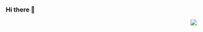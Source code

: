 ### Hi there 👋
<img align="right" src="https://github-readme-stats.vercel.app/api?username=chengchenrui&show_icons=true&icon_color=CE1D2D&text_color=718096&bg_color=ffffff&hide_title=true" />

<!--
**chengchenrui/chengchenrui** is a ✨ _special_ ✨ repository because its `README.md` (this file) appears on your GitHub profile.

Here are some ideas to get you started:

- 🔭 I’m currently working on ...
- 🌱 I’m currently learning ...
- 👯 I’m looking to collaborate on ...
- 🤔 I’m looking for help with ...
- 💬 Ask me about ...
- 📫 How to reach me: ...
- 😄 Pronouns: ...
- ⚡ Fun fact: ...
-->
